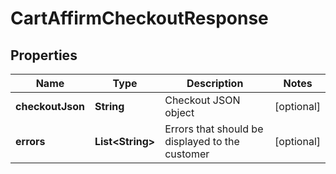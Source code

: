 
# CartAffirmCheckoutResponse

## Properties
Name | Type | Description | Notes
------------ | ------------- | ------------- | -------------
**checkoutJson** | **String** | Checkout JSON object |  [optional]
**errors** | **List&lt;String&gt;** | Errors that should be displayed to the customer |  [optional]



